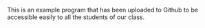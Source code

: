 This is an example program that has been uploaded to Github to be accessible easily to all the students of our class. 
